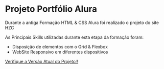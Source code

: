 # Projeto Portfólio Alura

Durante a antiga Formação HTML & CSS Alura foi realizado o projeto do site HZC

As Principais Skills utilizadas durante esta etapa da formação foram:

- Disposição de elementos com o Grid & Flexbox
- WebSite Responsivo em diferentes dispositivos

[Verifique a Versão Atual do Projeto!!](https://projeto-skate-hzc.vercel.app/)
